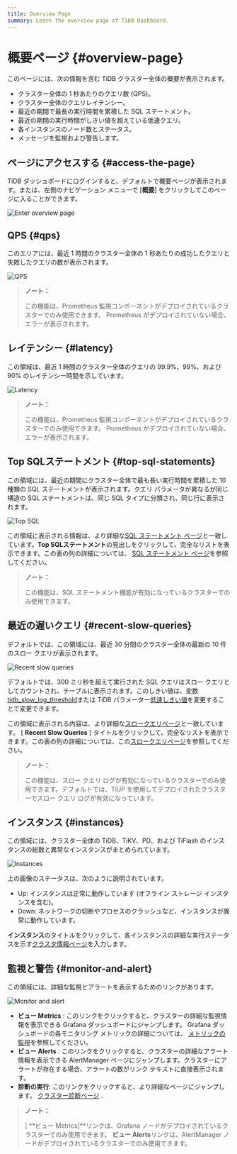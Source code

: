 ```yaml
---
title: Overview Page
summary: Learn the overview page of TiDB Dashboard.
---
```


# 概要ページ {#overview-page}

このページには、次の情報を含む TiDB クラスター全体の概要が表示されます。

-   クラスター全体の 1 秒あたりのクエリ数 (QPS)。
-   クラスター全体のクエリレイテンシー。
-   最近の期間で最長の実行時間を累積した SQL ステートメント。
-   最近の期間の実行時間がしきい値を超えている低速クエリ。
-   各インスタンスのノード数とステータス。
-   メッセージを監視および警告します。

## ページにアクセスする {#access-the-page}

TiDB ダッシュボードにログインすると、デフォルトで概要ページが表示されます。または、左側のナビゲーション メニューで [**概要**] をクリックしてこのページに入ることができます。

![Enter overview page](https://download.pingcap.com/images/docs/dashboard/dashboard-overview-access.png)

## QPS {#qps}

このエリアには、最近 1 時間のクラスター全体の 1 秒あたりの成功したクエリと失敗したクエリの数が表示されます。

![QPS](https://download.pingcap.com/images/docs/dashboard/dashboard-overview-qps.png)

> **ノート：**
>
> この機能は、Prometheus 監視コンポーネントがデプロイされているクラスターでのみ使用できます。 Prometheus がデプロイされていない場合、エラーが表示されます。

## レイテンシー {#latency}

この領域は、最近 1 時間のクラスター全体のクエリの 99.9%、99%、および 90% のレイテンシー時間を示しています。

![Latency](https://download.pingcap.com/images/docs/dashboard/dashboard-overview-latency.png)

> **ノート：**
>
> この機能は、Prometheus 監視コンポーネントがデプロイされているクラスターでのみ使用できます。 Prometheus がデプロイされていない場合、エラーが表示されます。

## Top SQLステートメント {#top-sql-statements}

この領域には、最近の期間にクラスター全体で最も長い実行時間を累積した 10 種類の SQL ステートメントが表示されます。クエリ パラメータが異なるが同じ構造の SQL ステートメントは、同じ SQL タイプに分類され、同じ行に表示されます。

![Top SQL](https://download.pingcap.com/images/docs/dashboard/dashboard-overview-top-statements.png)

この領域に表示される情報は、より詳細な[SQL ステートメント ページ](/dashboard/dashboard-statement-list.md)と一致しています。**Top SQLステートメント**の見出しをクリックして、完全なリストを表示できます。この表の列の詳細については、 [SQL ステートメント ページ](/dashboard/dashboard-statement-list.md)を参照してください。

> **ノート：**
>
> この機能は、SQL ステートメント機能が有効になっているクラスターでのみ使用できます。

## 最近の遅いクエリ {#recent-slow-queries}

デフォルトでは、この領域には、最近 30 分間のクラスター全体の最新の 10 件のスロー クエリが表示されます。

![Recent slow queries](https://download.pingcap.com/images/docs/dashboard/dashboard-overview-slow-query.png)

デフォルトでは、300 ミリ秒を超えて実行された SQL クエリはスロー クエリとしてカウントされ、テーブルに表示されます。このしきい値は、変数[tidb_slow_log_threshold](/system-variables.md#tidb_slow_log_threshold)または TiDB パラメーター[低速しきい値](/tidb-configuration-file.md#slow-threshold)を変更することで変更できます。

この領域に表示される内容は、より詳細な[スロークエリページ](/dashboard/dashboard-slow-query.md)と一致しています。 [ **Recent Slow Queries** ] タイトルをクリックして、完全なリストを表示できます。この表の列の詳細については、この[スロークエリページ](/dashboard/dashboard-slow-query.md)を参照してください。

> **ノート：**
>
> この機能は、スロー クエリ ログが有効になっているクラスターでのみ使用できます。デフォルトでは、TiUP を使用してデプロイされたクラスターでスロー クエリ ログが有効になっています。

## インスタンス {#instances}

この領域には、クラスター全体の TiDB、TiKV、PD、および TiFlash のインスタンスの総数と異常なインスタンスがまとめられています。

![Instances](https://download.pingcap.com/images/docs/dashboard/dashboard-overview-instances.png)

上の画像のステータスは、次のように説明されています。

-   Up: インスタンスは正常に動作しています (オフライン ストレージ インスタンスを含む)。
-   Down: ネットワークの切断やプロセスのクラッシュなど、インスタンスが異常に動作しています。

**インスタンス**のタイトルをクリックして、各インスタンスの詳細な実行ステータスを示す[クラスタ情報ページ](/dashboard/dashboard-cluster-info.md)を入力します。

## 監視と警告 {#monitor-and-alert}

この領域には、詳細な監視とアラートを表示するためのリンクがあります。

![Monitor and alert](https://download.pingcap.com/images/docs/dashboard/dashboard-overview-monitor.png)

-   **ビュー Metrics** : このリンクをクリックすると、クラスターの詳細な監視情報を表示できる Grafana ダッシュボードにジャンプします。 Grafana ダッシュボードの各モニタリング メトリックの詳細については、 [メトリックの監視](/grafana-overview-dashboard.md)を参照してください。
-   **ビュー Alerts** : このリンクをクリックすると、クラスターの詳細なアラート情報を表示できる AlertManager ページにジャンプします。クラスターにアラートが存在する場合、アラートの数がリンク テキストに直接表示されます。
-   **診断の実行**: このリンクをクリックすると、より詳細なページにジャンプします。 [クラスター診断ページ](/dashboard/dashboard-diagnostics-access.md) .

> **ノート：**
>
> [ **ビュー Metrics]**リンクは、Grafana ノードがデプロイされているクラスターでのみ使用できます。 <strong>ビュー Alerts</strong>リンクは、AlertManager ノードがデプロイされているクラスターでのみ使用できます。
